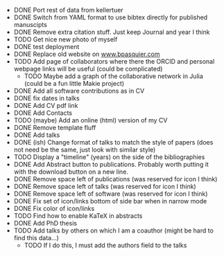 - DONE Port rest of data from kellertuer
- DONE Switch from YAML format to use bibtex directly for published manuscipts
- DONE Remove extra citation stuff. Just keep Journal and year I think
- TODO Get nice new photo of myself
- DONE test deployment
- DONE Replace old website on www.bpasquier.com
- TODO Add page of collaborators where there the ORCID and personal webpage links will be useful (could be complicated)
    - TODO Maybe add a graph of the collaborative network in Julia (could be a fun little Makie project)
- DONE Add all software contributions as in CV
- DONE fix dates in talks
- DONE Add CV pdf link
- DONE Add Contacts
- TODO (maybe) Add an online (html) version of my CV
- DONE Remove template fluff
- DONE Add talks
- DONE (ish) Change format of talks to match the style of papers (does not need be the same, just look with similar style)
- TODO Display a "timeline" (years) on the side of the bibliographies
- DONE Add Abstract button to publications. Probably worth putting it with the download button on a new line.
- DONE Remove space left of publications (was reserved for icon I think)
- DONE Remove space left of talks (was reserved for icon I think)
- DONE Remove space left of software (was reserved for icon I think)
- DONE Fix set of icon/links bottom of side bar when in narrow mode
- DONE Fix color of icon/links
- TODO Find how to enable KaTeX in abstracts
- DONE Add PhD thesis
- TODO Add talks by others on which I am a coauthor (might be hard to find this data...)
    - TODO If I do this, I must add the authors field to the talks